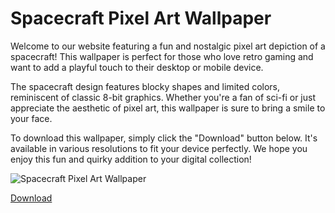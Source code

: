 <!--
Write me markdown content of website with wallpaper:

"A pixel art depiction of a spacecraft, with blocky shapes and limited colors creating a nostalgic and playful feel."

The header of the page should not be copy of the text but rather a real content of the website which is using this wallpaper.
-->

<!--font:Poppins-->

# Spacecraft Pixel Art Wallpaper

Welcome to our website featuring a fun and nostalgic pixel art depiction of a spacecraft! This wallpaper is perfect for those who love retro gaming and want to add a playful touch to their desktop or mobile device.

The spacecraft design features blocky shapes and limited colors, reminiscent of classic 8-bit graphics. Whether you're a fan of sci-fi or just appreciate the aesthetic of pixel art, this wallpaper is sure to bring a smile to your face.

To download this wallpaper, simply click the "Download" button below. It's available in various resolutions to fit your device perfectly. We hope you enjoy this fun and quirky addition to your digital collection!

![Spacecraft Pixel Art Wallpaper](https://example.com/spacecraft-pixel-art-wallpaper.jpg)

[Download](https://example.com/spacecraft-pixel-art-wallpaper.jpg)
